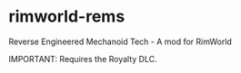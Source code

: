 # rimworld-rems
Reverse Engineered Mechanoid Tech - A mod for RimWorld

IMPORTANT: Requires the Royalty DLC.
